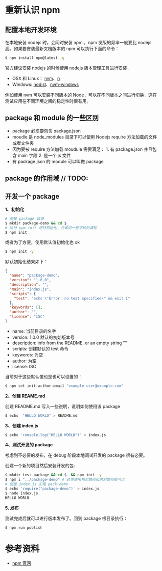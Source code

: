 # 重新认识 npm

## 配置本地开发环境

在本地安装 nodejs 时，会同时安装 npm ，npm 发版的频率一般要比 nodejs 高。如果要安装最新文档版本的 npm 可以执行下面的命令：

```bash
$ npm install npm@latest -g
```

官方建议安装 nodejs 的时候使用 nodejs 版本管理工具进行安装，

* OSX 和 Linux： [nvm](https://github.com/creationix/nvm)、[n](https://github.com/tj/n)
* Windows: [nodist](https://github.com/marcelklehr/nodist)、[nvm-windows](https://github.com/coreybutler/nvm-windows)


例如使用 nvm 可以安装不同版本的 Node，可以在不同版本之间进行切换，这在测试应用在不同环境之间的稳定性时很有用。


##  package 和 module 的一些区别

* package 必须要包含 package.json 
* moudle 是 node_modules 目录下可以使用 Nodejs require 方法加载的文件或者文件夹
* 因为要被 require 方法加载 moudule 需要满足： 1. 有 package.json 并且包含 main  字段 2. 是一个 js 文件
* 有 package.json 的 module 可以叫做 package

## package 的作用域 // TODO:

## 开发一个 package 

**1、初始化**

```bash
# 创建 package 目录
$ mkdir package-demo && cd $_
# 执行 npm init 进行初始化，会询问一些字段的填写
$ npm init
```

或者为了方便，使用默认值初始化也 ok

```bash
$ npm init -y 
```

默认初始化结果如下：

```json
{
  "name": "package-demo",
  "version": "1.0.0",
  "description": "",
  "main": "index.js",
  "scripts": {
    "test": "echo \"Error: no test specified\" && exit 1"
  },
  "keywords": [],
  "author": "",
  "license": "ISC"
}
```

* name: 当前目录的名字
* version: 1.0.0 默认的初始版本号
* description: info from the README, or an empty string ""
* scripts: 创建默认的 test 命令
* keywords: 为空
* author: 为空
* license: ISC

当前对于这些默认值也是也可以设置的：

```bash
$ npm set init.author.email "example-user@example.com"
```

**2、创建 REAME.md**

创建 README.md 写入一些说明，说明如何使用该 package

```bash
$ echo  "HELLO WORLD" > README.md
```

**3、创建 index.js**

```bash
$ echo 'console.log("HELLO WORLD")' > index.js
```
**4、测试开发的 package**

考虑到不必要的发布，在 debug 阶段本地调试开发的 package 很有必要。

创建一个新的项目然后安装开发的包:

```bash
$ mkdir test-package && cd $_ && npm init -y 
$ npm i "../package-demo" # 这里使用相对路径和绝对路径都可以
# 创建 index.js 引用 pack-demo
$ echo 'require("package-demo")' > index.js
$ node index.js                       
HELLO WORLD

```

**5. 发布**

测试完成后就可以进行版本发布了。回到 package 根目录执行：

```bash
$ npm run publish
```

# 参考资料

* [npm 官网](https://docs.npmjs.com/)